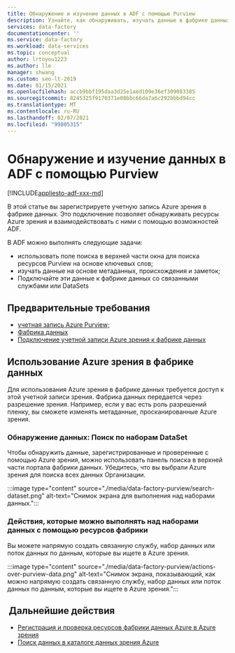 ```yaml
---
title: Обнаружение и изучение данных в ADF с помощью Purview
description: Узнайте, как обнаруживать, изучать данные в фабрике данных Azure с помощью зрения
services: data-factory
documentationcenter: ''
ms.service: data-factory
ms.workload: data-services
ms.topic: conceptual
author: lrtoyou1223
ms.author: lle
manager: shwang
ms.custom: seo-lt-2019
ms.date: 01/15/2021
ms.openlocfilehash: accb9bbf195daa3d25e1aed109e36ef309083385
ms.sourcegitcommit: 8245325f9170371e08bbc66da7a6c292bbbd94cc
ms.translationtype: MT
ms.contentlocale: ru-RU
ms.lasthandoff: 02/07/2021
ms.locfileid: "99805315"
---
```

# <a name="discover-and-explore-data-in-adf-using-purview"></a>Обнаружение и изучение данных в ADF с помощью Purview

[!INCLUDE[appliesto-adf-xxx-md](includes/appliesto-adf-xxx-md.md)]

В этой статье вы зарегистрируете учетную запись Azure зрения в фабрике данных. Это подключение позволяет обнаруживать ресурсы Azure зрения и взаимодействовать с ними с помощью возможностей ADF. 

В ADF можно выполнять следующие задачи: 
- использовать поле поиска в верхней части окна для поиска ресурсов Purview на основе ключевых слов; 
- изучать данные на основе метаданных, происхождения и заметок; 
- Подключайте эти данные к фабрике данных со связанными службами или DataSets 

## <a name="prerequisites"></a>Предварительные требования 
- [учетная запись Azure Purview;](../purview/create-catalog-portal.md) 
- [Фабрика данных](./quickstart-create-data-factory-portal.md) 
- [Подключение учетной записи Azure зрения к фабрике данных](./connect-data-factory-to-azure-purview.md) 

## <a name="using-azure-purview-in-data-factory"></a>Использование Azure зрения в фабрике данных 

Для использования Azure зрения в фабрике данных требуется доступ к этой учетной записи зрения. Фабрика данных передается через разрешение зрения. Например, если у вас есть роль разрешений пленку, вы сможете изменять метаданные, просканированные Azure зрения. 

### <a name="data-discovery-search-datasets"></a>Обнаружение данных: Поиск по наборам DataSet 

Чтобы обнаружить данные, зарегистрированные и проверенные с помощью Azure зрения, можно использовать панель поиска в верхней части портала фабрики данных. Убедитесь, что вы выбрали Azure зрения для поиска всех данных Организации. 

:::image type="content" source="./media/data-factory-purview/search-dataset.png" alt-text="Снимок экрана для выполнения над наборами данных.":::

### <a name="actions-that-you-can-perform-over-datasets-with-data-factory-resources"></a>Действия, которые можно выполнять над наборами данных с помощью ресурсов фабрики 
Вы можете напрямую создать связанную службу, набор данных или поток данных по данным, которые вы ищете в Azure зрения.

:::image type="content" source="./media/data-factory-purview/actions-over-purview-data.png" alt-text="Снимок экрана, показывающий, как можно напрямую создать связанную службу, набор данных или поток данных по данным, которые вы ищете в Azure зрения.":::

##  <a name="nextsteps"></a>Дальнейшие действия 

- [Регистрация и проверка ресурсов фабрики данных Azure в Azure зрения](../purview/register-scan-azure-synapse-analytics.md)
- [Поиск данных в каталоге данных зрения Azure](../purview/how-to-search-catalog.md)